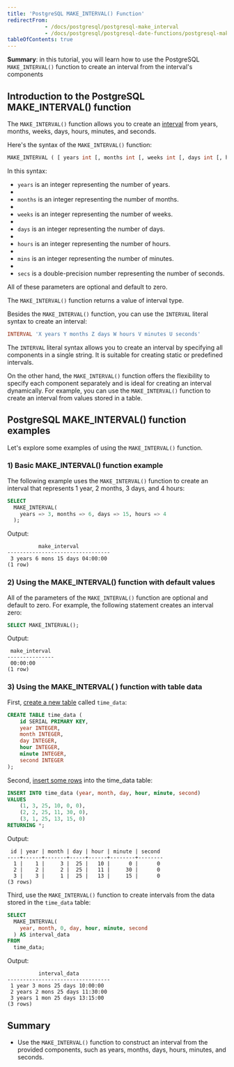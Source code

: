 ```yaml
---
title: 'PostgreSQL MAKE_INTERVAL() Function'
redirectFrom:
            - /docs/postgresql/postgresql-make_interval 
            - /docs/postgresql/postgresql-date-functions/postgresql-make_interval
tableOfContents: true
---
```



**Summary**: in this tutorial, you will learn how to use the PostgreSQL `MAKE_INTERVAL()` function to create an interval from the interval's components

## Introduction to the PostgreSQL MAKE_INTERVAL() function

The `MAKE_INTERVAL()` function allows you to create an [interval](/docs/postgresql/postgresql-interval) from years, months, weeks, days, hours, minutes, and seconds.

Here's the syntax of the `MAKE_INTERVAL()` function:

```sql
MAKE_INTERVAL ( [ years int [, months int [, weeks int [, days int [, hours int [, mins int [, secs double precision ]]]]]]] ) → interval
```

In this syntax:

- `years` is an integer representing the number of years.
-
- `months` is an integer representing the number of months.
-
- `weeks` is an integer representing the number of weeks.
-
- `days` is an integer representing the number of days.
-
- `hours` is an integer representing the number of hours.
-
- `mins` is an integer representing the number of minutes.
-
- `secs` is a double-precision number representing the number of seconds.

All of these parameters are optional and default to zero.

The `MAKE_INTERVAL()` function returns a value of interval type.

Besides the `MAKE_INTERVAL()` function, you can use the `INTERVAL` literal syntax to create an interval:

```sql
INTERVAL 'X years Y months Z days W hours V minutes U seconds'
```

The `INTERVAL` literal syntax allows you to create an interval by specifying all components in a single string. It is suitable for creating static or predefined intervals.

On the other hand, the `MAKE_INTERVAL()` function offers the flexibility to specify each component separately and is ideal for creating an interval dynamically. For example, you can use the `MAKE_INTERVAL()` function to create an interval from values stored in a table.

## PostgreSQL MAKE_INTERVAL() function examples

Let's explore some examples of using the `MAKE_INTERVAL()` function.

### 1) Basic MAKE_INTERVAL() function example

The following example uses the `MAKE_INTERVAL()` function to create an interval that represents 1 year, 2 months, 3 days, and 4 hours:

```sql
SELECT
  MAKE_INTERVAL(
    years => 3, months => 6, days => 15, hours => 4
  );
```

Output:

```
          make_interval
---------------------------------
 3 years 6 mons 15 days 04:00:00
(1 row)
```

### 2) Using the MAKE_INTERVAL() function with default values

All of the parameters of the `MAKE_INTERVAL()` function are optional and default to zero. For example, the following statement creates an interval zero:

```sql
SELECT MAKE_INTERVAL();
```

Output:

```
 make_interval
---------------
 00:00:00
(1 row)
```

### 3) Using the MAKE_INTERVAL( ) function with table data

First, [create a new table](/docs/postgresql/postgresql-create-table) called `time_data`:

```sql
CREATE TABLE time_data (
    id SERIAL PRIMARY KEY,
    year INTEGER,
    month INTEGER,
    day INTEGER,
    hour INTEGER,
    minute INTEGER,
    second INTEGER
);
```

Second, [insert some rows](/docs/postgresql/postgresql-insert-multiple-rows) into the time_data table:

```sql
INSERT INTO time_data (year, month, day, hour, minute, second)
VALUES
    (1, 3, 25, 10, 0, 0),
    (2, 2, 25, 11, 30, 0),
    (3, 1, 25, 13, 15, 0)
RETURNING *;
```

Output:

```
 id | year | month | day | hour | minute | second
----+------+-------+-----+------+--------+--------
  1 |    1 |     3 |  25 |   10 |      0 |      0
  2 |    2 |     2 |  25 |   11 |     30 |      0
  3 |    3 |     1 |  25 |   13 |     15 |      0
(3 rows)
```

Third, use the `MAKE_INTERVAL()` function to create intervals from the data stored in the `time_data` table:

```sql
SELECT
  MAKE_INTERVAL(
    year, month, 0, day, hour, minute, second
  ) AS interval_data
FROM
  time_data;
```

Output:

```
          interval_data
---------------------------------
 1 year 3 mons 25 days 10:00:00
 2 years 2 mons 25 days 11:30:00
 3 years 1 mon 25 days 13:15:00
(3 rows)
```

## Summary

- Use the `MAKE_INTERVAL()` function to construct an interval from the provided components, such as years, months, days, hours, minutes, and seconds.
